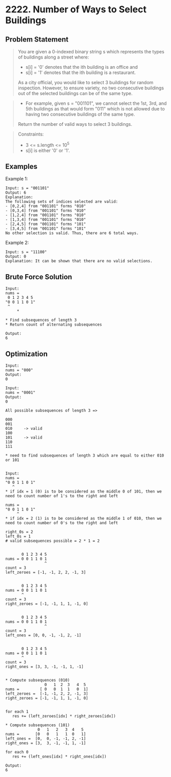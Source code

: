 # 2222. Number of Ways to Select Buildings

## Problem Statement

> You are given a 0-indexed binary string s which represents the types of buildings along a street where:
>
> - s[i] = '0' denotes that the ith building is an office and
> - s[i] = '1' denotes that the ith building is a restaurant.
>
> As a city official, you would like to select 3 buildings for random inspection. However, to ensure variety, no two consecutive buildings out of the selected buildings can be of the same type.

> - For example, given s = "001101", we cannot select the 1st, 3rd, and 5th buildings as that would form "011" which is not allowed due to having two consecutive buildings of the same type.
>
> Return the number of valid ways to select 3 buildings.

> Constraints:
>
> - 3 <= s.length <= 10<sup>5</sup>
> - s[i] is either '0' or '1'.

## Examples

Example 1:

```
Input: s = "001101"
Output: 6
Explanation:
The following sets of indices selected are valid:
- [0,2,4] from "001101" forms "010"
- [0,3,4] from "001101" forms "010"
- [1,2,4] from "001101" forms "010"
- [1,3,4] from "001101" forms "010"
- [2,4,5] from "001101" forms "101"
- [3,4,5] from "001101" forms "101"
No other selection is valid. Thus, there are 6 total ways.
```

Example 2:

```
Input: s = "11100"
Output: 0
Explanation: It can be shown that there are no valid selections.
```

## Brute Force Solution

```
Input:
nums =
 0 1 2 3 4 5
"0 0 1 1 0 1"
 ^
     *

* Find subsequences of length 3
* Return count of alternating subsequences

Output:
6
```

## Optimization

```
Input:
nums = "000"
Output:
0

Input:
nums = "0001"
Output:
0
```

```
All possible subsequences of length 3 =>

000
001
010     -> valid
100
101     -> valid
110
111

* need to find subsequences of length 3 which are equal to either 010 or 101


Input:
nums =
"0 0 1 1 0 1"
   ^
* if idx = 1 (0) is to be considered as the middle 0 of 101, then we need to count number of 1's to the right and left

nums =
"0 0 1 1 0 1"
     ^
* if idx = 2 (1) is to be considered as the middle 1 of 010, then we need to count number of 0's to the right and left

right_0s = 2
left_0s = 1
# valid subsequences possible = 2 * 1 = 2


       0 1 2 3 4 5
nums = 0 0 1 1 0 1
                 ^
count = 3
left_zeroes = [-1, -1, 2, 2, -1, 3]


       0 1 2 3 4 5
nums = 0 0 1 1 0 1
       ^
count = 3
right_zeroes = [-1, -1, 1, 1, -1, 0]


       0 1 2 3 4 5
nums = 0 0 1 1 0 1
                 ^
count = 3
left_ones = [0, 0, -1, -1, 2, -1]


       0 1 2 3 4 5
nums = 0 0 1 1 0 1
       ^
count = 3
right_ones = [3, 3, -1, -1, 1, -1]


* Compute subsequences (010)
                 0   1  2  3   4  5
nums =         [ 0   0  1  1   0  1]
left_zeroes =  [-1, -1, 2, 2, -1, 3]
right_zeroes = [-1, -1, 1, 1, -1, 0]


for each 1
   res += (left_zeroes[idx] * right_zeroes[idx])

* Compute subsequences (101)
              0   1   2   3  4   5
nums =       [0   0   1   1  0   1]
left_ones =  [0,  0, -1, -1, 2, -1]
right_ones = [3,  3, -1, -1, 1, -1]

for each 0
   res += (left_ones[idx] * right_ones[idx])

Output:
6
```
